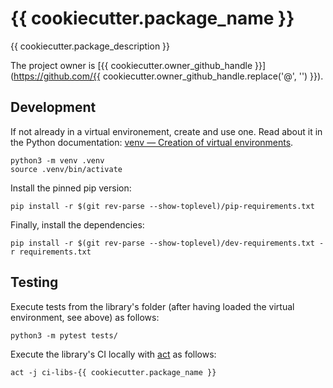 # {{ cookiecutter.package_name }}

{{ cookiecutter.package_description }}

The project owner is [{{ cookiecutter.owner_github_handle }}](https://github.com/{{ cookiecutter.owner_github_handle.replace('@', '') }}).

## Development

If not already in a virtual environement, create and use one.
Read about it in the Python documentation: [venv — Creation of virtual environments](https://docs.python.org/3/library/venv.html).

```
python3 -m venv .venv
source .venv/bin/activate
```

Install the pinned pip version:

```
pip install -r $(git rev-parse --show-toplevel)/pip-requirements.txt
```

Finally, install the dependencies:

```
pip install -r $(git rev-parse --show-toplevel)/dev-requirements.txt -r requirements.txt
```

## Testing

Execute tests from the library's folder (after having loaded the virtual environment,
see above) as follows:

```
python3 -m pytest tests/
```

Execute the library's CI locally with [act](https://github.com/nektos/act) as follows:

```
act -j ci-libs-{{ cookiecutter.package_name }}
```
